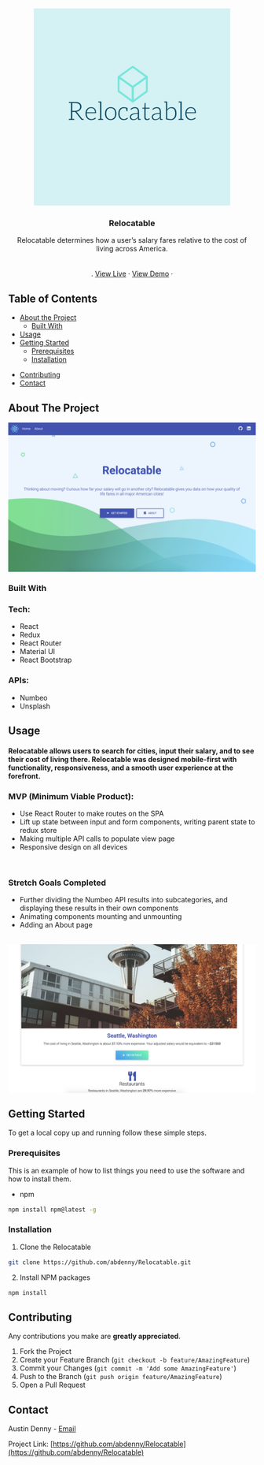 <!-- PROJECT LOGO -->
<br />
<p align="center">
  <a href="https://github.com/abdenny/Relocatable">
    <img src="public/Relocatable.png" alt="Logo" width="400" height="400">
  </a>

  <h3 align="center">Relocatable</h3>

  <p align="center">
    Relocatable determines how a user’s salary fares relative to the cost of living across America.
    <br />
    <br />
    <br />.
    <a href="https://compassionate-hawking-cfeb4d.netlify.app">View Live</a>
    ·
    <a href="https://www.youtube.com/watch?v=42JPzOr9kRY">View Demo</a>
    ·
  </p>
</p>

<!-- TABLE OF CONTENTS -->

## Table of Contents

- [About the Project](#about-the-project)
  - [Built With](#built-with)
- [Usage](#usage)
- [Getting Started](#getting-started)
  - [Prerequisites](#prerequisites)
  - [Installation](#installation)

* [Contributing](#contributing)
* [Contact](#contact)

<!-- ABOUT THE PROJECT -->

## About The Project

 <img align="center" src="public/rehomepage.png" alt="Logo" >

### Built With

<h3>Tech:</h3>

- React
- Redux
- React Router
- Material UI
- React Bootstrap

<h3>APIs:</h3>

- Numbeo
- Unsplash

<!-- USAGE EXAMPLES -->

## Usage

<p align="center">
  
   
  
</p>

<h4>Relocatable allows users to search for cities, input their salary, and to see their cost of living there. Relocatable was designed mobile-first with functionality, responsiveness, and a smooth user experience at the forefront.

<h3>MVP (Minimum Viable Product):</h3>
<ul>
    <li>Use React Router to make routes on the SPA</li>
    <li>Lift up state between input and form components, writing parent state to redux store</li>
    <li>Making multiple API calls to populate view page</li>
    <li>Responsive design on all devices</li>
</ul>

</br>

<h3>Stretch Goals Completed</h3>
<ul>
    <li>Further dividing the Numbeo API results into subcategories, and displaying these results in their own components</li>
    <li>Animating components mounting and unmounting</li>
    <li>Adding an About page</li>
</ul>

</br>
 <img align="center" src="public/city.png" alt="Logo" >

<!-- GETTING STARTED -->

## Getting Started

To get a local copy up and running follow these simple steps.

### Prerequisites

This is an example of how to list things you need to use the software and how to install them.

- npm

```sh
npm install npm@latest -g
```

### Installation

1. Clone the Relocatable

```sh
git clone https://github.com/abdenny/Relocatable.git
```

2. Install NPM packages

```sh
npm install
```

<!-- CONTRIBUTING -->

## Contributing

Any contributions you make are **greatly appreciated**.

1. Fork the Project
2. Create your Feature Branch (`git checkout -b feature/AmazingFeature`)
3. Commit your Changes (`git commit -m 'Add some AmazingFeature'`)
4. Push to the Branch (`git push origin feature/AmazingFeature`)
5. Open a Pull Request

<!-- CONTACT -->

## Contact

Austin Denny - [Email](mailto:austinbdenny@gmail.com)

Project Link: [https://github.com/abdenny/Relocatable](https://github.com/abdenny/Relocatable)
